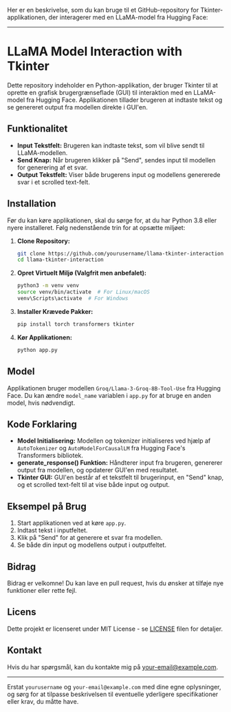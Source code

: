 Her er en beskrivelse, som du kan bruge til et GitHub-repository for Tkinter-applikationen, der interagerer med en LLaMA-model fra Hugging Face:

---

# LLaMA Model Interaction with Tkinter

Dette repository indeholder en Python-applikation, der bruger Tkinter til at oprette en grafisk brugergrænseflade (GUI) til interaktion med en LLaMA-model fra Hugging Face. Applikationen tillader brugeren at indtaste tekst og se genereret output fra modellen direkte i GUI'en.

## Funktionalitet

- **Input Tekstfelt:** Brugeren kan indtaste tekst, som vil blive sendt til LLaMA-modellen.
- **Send Knap:** Når brugeren klikker på "Send", sendes input til modellen for generering af et svar.
- **Output Tekstfelt:** Viser både brugerens input og modellens genererede svar i et scrolled text-felt.

## Installation

Før du kan køre applikationen, skal du sørge for, at du har Python 3.8 eller nyere installeret. Følg nedenstående trin for at opsætte miljøet:

1. **Clone Repository:**

   ```bash
   git clone https://github.com/yourusername/llama-tkinter-interaction.git
   cd llama-tkinter-interaction
   ```

2. **Opret Virtuelt Miljø (Valgfrit men anbefalet):**

   ```bash
   python3 -m venv venv
   source venv/bin/activate  # For Linux/macOS
   venv\Scripts\activate  # For Windows
   ```

3. **Installer Krævede Pakker:**

   ```bash
   pip install torch transformers tkinter
   ```

4. **Kør Applikationen:**

   ```bash
   python app.py
   ```

## Model

Applikationen bruger modellen `Groq/Llama-3-Groq-8B-Tool-Use` fra Hugging Face. Du kan ændre `model_name` variablen i `app.py` for at bruge en anden model, hvis nødvendigt.

## Kode Forklaring

- **Model Initialisering:** Modellen og tokenizer initialiseres ved hjælp af `AutoTokenizer` og `AutoModelForCausalLM` fra Hugging Face's Transformers bibliotek.
- **generate_response() Funktion:** Håndterer input fra brugeren, genererer output fra modellen, og opdaterer GUI'en med resultatet.
- **Tkinter GUI:** GUI'en består af et tekstfelt til brugerinput, en "Send" knap, og et scrolled text-felt til at vise både input og output.

## Eksempel på Brug

1. Start applikationen ved at køre `app.py`.
2. Indtast tekst i inputfeltet.
3. Klik på "Send" for at generere et svar fra modellen.
4. Se både din input og modellens output i outputfeltet.

## Bidrag

Bidrag er velkomne! Du kan lave en pull request, hvis du ønsker at tilføje nye funktioner eller rette fejl.

## Licens

Dette projekt er licenseret under MIT License - se [LICENSE](LICENSE) filen for detaljer.

## Kontakt

Hvis du har spørgsmål, kan du kontakte mig på [your-email@example.com](mailto:your-email@example.com).

---

Erstat `yourusername` og `your-email@example.com` med dine egne oplysninger, og sørg for at tilpasse beskrivelsen til eventuelle yderligere specifikationer eller krav, du måtte have.
